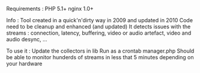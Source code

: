 Requirements : 
PHP 5.1+
nginx 1.0+

Info :
Tool created in a quick'n'dirty way in 2009 and updated in 2010
Code need to be cleanup and enhanced (and updated)
It detects issues with the streams : connection, latency, buffering, video or audio artefact, video and audio desync, ...

To use it :
Update the collectors in lib
Run as a crontab manager.php
Should be able to monitor hunderds of streams in less that 5 minutes depending on your hardware
